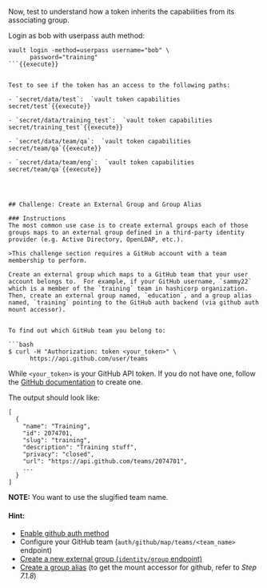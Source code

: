 Now, test to understand how a token inherits the capabilities from its associating group.

Login as bob with userpass auth method:

```
vault login -method=userpass username="bob" \
      password="training"
```{{execute}}


Test to see if the token has an access to the following paths:

- `secret/data/test`:  `vault token capabilities secret/test`{{execute}}

- `secret/data/training_test`:  `vault token capabilities secret/training_test`{{execute}}

- `secret/data/team/qa`:  `vault token capabilities secret/team/qa`{{execute}}

- `secret/data/team/eng`:  `vault token capabilities secret/team/qa`{{execute}}




## Challenge: Create an External Group and Group Alias

### Instructions
The most common use case is to create external groups each of those groups maps to an external group defined in a third-party identity provider (e.g. Active Directory, OpenLDAP, etc.).

>This challenge section requires a GitHub account with a team membership to perform.

Create an external group which maps to a GitHub team that your user account belongs to.  For example, if your GitHub username, `sammy22` which is a member of the `training` team in hashicorp organization.  Then, create an external group named, `education`, and a group alias named, `training` pointing to the GitHub auth backend (via github auth mount accessor).


To find out which GitHub team you belong to:

```bash
$ curl -H "Authorization: token <your_token>" \
      https://api.github.com/user/teams
```

While `<your_token>` is your GitHub API token.  If you do not have one, follow the [GitHub documentation](https://help.github.com/articles/creating-a-personal-access-token-for-the-command-line/) to create one.

The output should look like:

    [
      {
        "name": "Training",
        "id": 2074701,
        "slug": "training",
        "description": "Training stuff",
        "privacy": "closed",
        "url": "https://api.github.com/teams/2074701",
        ...
      }
    ]

**NOTE:** You want to use the slugified team name.

#### Hint:

- [Enable github auth method](https://www.vaultproject.io/intro/getting-started/authentication.html#auth-methods)
- Configure your GitHub team (`auth/github/map/teams/<team_name>` endpoint)
- [Create a new external group (`identity/group` endpoint)](https://www.vaultproject.io/api/secret/identity/group.html)
- [Create a group alias](https://www.vaultproject.io/api/secret/identity/group-alias.html) (to get the mount accessor for github, refer to _Step 7.1.8_)
